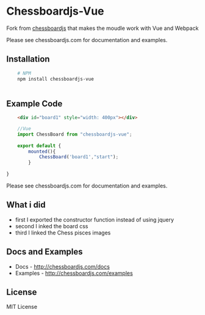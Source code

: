 # Chessboardjs-Vue


Fork from [chessboardjs](https://github.com/oakmac/chessboardjs) that makes the moudle work with Vue and Webpack

Please see chessboardjs.com for documentation and examples.

## Installation 


```sh
    # NPM
    npm install chessboardjs-vue
    
```

## Example Code

```html
    <div id="board1" style="width: 400px"></div>
```
```js
    //Vue
    import ChessBoard from "chessboardjs-vue";
    
    export default {
        mounted(){
            ChessBoard('board1',"start");
        }
  
}

```
Please see chessboardjs.com for documentation and examples.

## What i did 


- first I exported the constructor function instead of using jquery   
- second I inked the board css 
- third I linked the Chess pisces images 

## Docs and Examples

- Docs - <http://chessboardjs.com/docs>
- Examples - <http://chessboardjs.com/examples>

## License

MIT License


